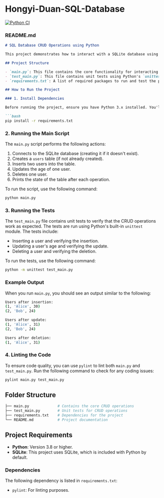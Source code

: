 # Hongyi-Duan-SQL-Database

[![Python CI](https://github.com/nogibjj/Hongyi-Duan-SQL-Database/actions/workflows/hello.yml/badge.svg)](https://github.com/nogibjj/Hongyi-Duan-SQL-Database/actions/workflows/hello.yml)

### README.md

```markdown
# SQL Database CRUD Operations using Python

This project demonstrates how to interact with a SQLite database using Python. The operations include creating a table, inserting data, reading the data, updating records, and deleting records. It also includes unit tests to ensure that the CRUD operations are working as expected.

## Project Structure

- `main.py`: This file contains the core functionality for interacting with the SQLite database. It performs Create, Read, Update, and Delete (CRUD) operations on a `users` table.
- `test_main.py`: This file contains unit tests using Python's `unittest` framework to test the CRUD operations defined in `main.py`.
- `requirements.txt`: A list of required packages to run and test the project.

## How to Run the Project

### 1. Install Dependencies

Before running the project, ensure you have Python 3.x installed. You'll also need `pylint` for linting purposes. To install the dependencies, use the following command:

```bash
pip install -r requirements.txt
```

### 2. Running the Main Script

The `main.py` script performs the following actions:
1. Connects to the SQLite database (creating it if it doesn't exist).
2. Creates a `users` table (if not already created).
3. Inserts two users into the table.
4. Updates the age of one user.
5. Deletes one user.
6. Prints the state of the table after each operation.

To run the script, use the following command:

```bash
python main.py
```

### 3. Running the Tests

The `test_main.py` file contains unit tests to verify that the CRUD operations work as expected. The tests are run using Python's built-in `unittest` module. The tests include:
- Inserting a user and verifying the insertion.
- Updating a user's age and verifying the update.
- Deleting a user and verifying the deletion.

To run the tests, use the following command:

```bash
python -m unittest test_main.py
```

### Example Output

When you run `main.py`, you should see an output similar to the following:

```bash
Users after insertion:
(1, 'Alice', 30)
(2, 'Bob', 24)

Users after update:
(1, 'Alice', 31)
(2, 'Bob', 24)

Users after deletion:
(1, 'Alice', 31)
```

### 4. Linting the Code

To ensure code quality, you can use `pylint` to lint both `main.py` and `test_main.py`. Run the following command to check for any coding issues:

```bash
pylint main.py test_main.py
```

## Folder Structure

```bash
├── main.py             # Contains the core CRUD operations
├── test_main.py        # Unit tests for CRUD operations
├── requirements.txt    # Dependencies for the project
└── README.md           # Project documentation
```

## Project Requirements

- **Python**: Version 3.8 or higher.
- **SQLite**: This project uses SQLite, which is included with Python by default.

### Dependencies

The following dependency is listed in `requirements.txt`:
- `pylint`: For linting purposes.

